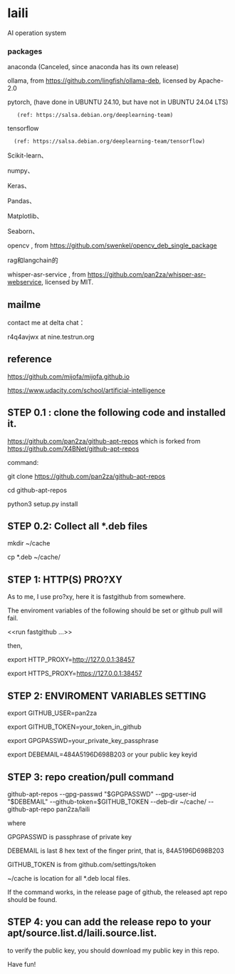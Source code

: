 # laili
AI operation system

### packages
anaconda (Canceled, since anaconda has its own release)

ollama, from https://github.com/lingfish/ollama-deb, licensed by Apache-2.0


pytorch, (have done in UBUNTU 24.10, but have not in UBUNTU 24.04 LTS)

       (ref: https://salsa.debian.org/deeplearning-team)

tensorflow

      (ref: https://salsa.debian.org/deeplearning-team/tensorflow)

Scikit-learn、


numpy、

Keras、

Pandas、

Matplotlib、

Seaborn、

opencv , from https://github.com/swenkel/opencv_deb_single_package

rag和langchain的

whisper-asr-service , from https://github.com/pan2za/whisper-asr-webservice, licensed by MIT.

## mailme

contact me at delta chat：

r4q4avjwx at nine.testrun.org

## reference

https://github.com/mijofa/mijofa.github.io

https://www.udacity.com/school/artificial-intelligence

## STEP 0.1 : clone the following code and installed it.

https://github.com/pan2za/github-apt-repos which is forked from https://github.com/X4BNet/github-apt-repos

command:

git clone https://github.com/pan2za/github-apt-repos

cd github-apt-repos

python3 setup.py install

## STEP 0.2: Collect all *.deb files

mkdir ~/cache

cp *.deb ~/cache/


## STEP 1: HTTP(S) PRO?XY

As to me, I use pro?xy, here it is fastgithub from somewhere.

The enviroment variables of the following should be set or github pull will fail.

<<run fastgithub ...>>

then,

export HTTP_PROXY=http://127.0.0.1:38457

export HTTPS_PROXY=https://127.0.0.1:38457

## STEP 2: ENVIROMENT VARIABLES SETTING

export GITHUB_USER=pan2za

export GITHUB_TOKEN=your_token_in_github


export GPGPASSWD=your_private_key_passphrase

export DEBEMAIL=484A5196D698B203 or your public key keyid

## STEP 3: repo creation/pull command

github-apt-repos --gpg-passwd "$GPGPASSWD" --gpg-user-id "$DEBEMAIL" --github-token=$GITHUB_TOKEN --deb-dir ~/cache/ --github-apt-repo  pan2za/laili

where 

GPGPASSWD is passphrase of private key

DEBEMAIL is last 8 hex text of the finger print, that is, 84A5196D698B203

GITHUB_TOKEN is from github.com/settings/token

~/cache is location for all *.deb local files.

If the command works, in the release page of github, the released apt repo should be found.


## STEP 4: you can add the release repo to your apt/source.list.d/laili.source.list.

to verify the public key, you should download my public key in this repo.

Have fun!
